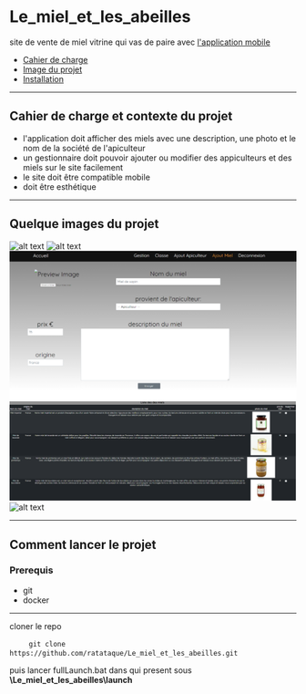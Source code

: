 # Le_miel_et_les_abeilles
site de vente de miel vitrine qui vas de paire avec <a href="https://github.com/ratataque/App_miel">l'application mobile</a>

- <a href="#cahier"> Cahier de charge</a>
- <a href="#image"> Image du projet</a>
- <a href="#install">Installation</a>
***

## Cahier de charge et contexte du projet <a id="cahier"></a>

- l'application doit afficher des miels avec une description, une photo et le nom de la société de l'apiculteur
- un gestionnaire doit pouvoir ajouter ou modifier des appiculteurs et des miels sur le site facilement
- le site doit être compatible mobile
- doit être esthétique 

***

## Quelque images du projet <a id="image"></a> 


![alt text](https://github.com/ratataque/Le_miel_et_les_abeilles/blob/main/images_git/miel.gif?raw=true)
![alt text](https://github.com/ratataque/Le_miel_et_les_abeilles/blob/main/images_git/mcd.gif?raw=true)
![alt text](https://github.com/ratataque/Le_miel_et_les_abeilles/blob/main/images_git/miel.png?raw=true)
![alt text](https://github.com/ratataque/Le_miel_et_les_abeilles/blob/main/images_git/liste_miel.png?raw=true)
![alt text](https://github.com/ratataque/Le_miel_et_les_abeilles/blob/main/images_git/miel_mobile.gif?raw=true)

***

## Comment lancer le projet <a id="install"></a>

### Prerequis
- git
- docker

***

cloner le repo
<pre>
    <code>git clone https://github.com/ratataque/Le_miel_et_les_abeilles.git</code>
</pre>
puis lancer fullLaunch.bat dans qui present sous **\Le_miel_et_les_abeilles\launch**